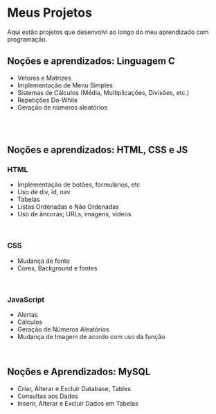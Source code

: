 # Meus Projetos
Aqui estão projetos que desenvolvi ao longo do meu aprendizado com programação.

<h2>Noções e aprendizados: Linguagem C</h2>
<ul>
<li>Vetores e Matrizes</li>
<li>Implementação de Menu Simples</li>
<li>Sistemas de Cálculos (Média, Multiplicações, Divisões, etc.)</li>
<li>Repetições Do-While</li>
<li>Geração de números aleatórios</li>
</ul>
<br>
<br>
<h2>Noções e aprendizados: HTML, CSS e JS</h2>
<h3>HTML</h3>
<ul>
<li>Implementação de botões, formulários, etc</li>
<li>Uso de div, id, nav</li>
<li>Tabelas</li>
<li>Listas Ordenadas e Não Ordenadas</li>
<li>Uso de âncoras; URLs, imagens, vídeos</li>
</ul>
<br>
<h3>CSS</h3>
<ul>
<li>Mudança de fonte</li>
<li>Cores, Background e fontes</li>
</ul>
<br>
<h3>JavaScript</h3>
<ul>
<li>Alertas</li>
<li>Cálculos</li>
<li>Geração de Números Aleatórios</li>
<li>Mudança de Imagem de acordo com uso da função</li>
</ul>
<br>
<h2>Noções e Aprendizados: MySQL</h2>
<ul>
<li>Criar, Alterar e Excluir Database, Tables</li>
<li>Consultas aos Dados</li>
<li>Inserir, Alterar e Excluir Dados em Tabelas</li>
</ul>

